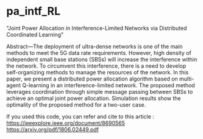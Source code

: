 # pa_intf_RL
"Joint Power Allocation in Interference-Limited Networks via Distributed Coordinated Learning"

Abstract—The deployment of ultra-dense networks is one of the main methods to meet the 5G data rate requirements. However,
high density of independent small base stations (SBSs) will increase the interference within the network. To circumvent this interference, there is a need to develop self-organizing methods to manage the resources of the network. In this paper, we present a distributed power allocation algorithm based on multi-agent Q-learning in an interference-limited network. The proposed method leverages coordination through simple message passing between SBSs to achieve an optimal joint power allocation. Simulation results show the optimality of the proposed method  for a two-user case.

If you used this code, you can refer and cite to this article : https://ieeexplore.ieee.org/document/8690565
https://arxiv.org/pdf/1806.02449.pdf
